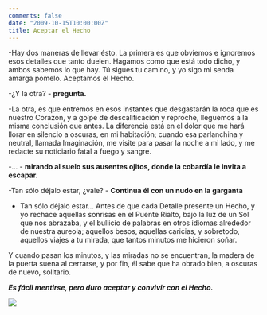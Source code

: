 ```yaml
---
comments: false
date: "2009-10-15T10:00:00Z"
title: Aceptar el Hecho
---
```


-Hay dos maneras de llevar ésto. La primera es que obviemos e ignoremos
esos detalles que tanto duelen. Hagamos como que está todo dicho, y
ambos sabemos lo que hay. Tú sigues tu camino, y yo sigo mi senda amarga
pomelo. Aceptamos el Hecho.

-¿Y la otra? - <span style="font-weight:bold;">pregunta.</span>

-La otra, es que entremos en esos instantes que desgastarán la roca que
es nuestro Corazón, y a golpe de descalificación y reproche, lleguemos a
la misma conclusión que antes. 
La diferencia está en el dolor que me hará llorar en silencio a
oscuras, en mi habitación; cuando esa parlanchina y neutral, llamada
Imaginación, me visite para pasar la noche a mi lado, y me redacte su
noticiario fatal a fuego y sangre.

<!--more-->

-... - <span style="font-weight:bold;">mirando al suelo sus ausentes
ojitos, donde la cobardía le invita a escapar.</span>

-Tan sólo déjalo estar, ¿vale? - <span
style="font-weight:bold;">Continua él con un nudo en la garganta</span>
- Tan sólo déjalo estar...
Antes de que cada Detalle presente un Hecho, y yo rechace aquellas
sonrisas en el Puente Rialto, bajo la luz de un Sol que nos abrazaba, y
el bullicio de palabras en otros idiomas alrededor de nuestra aureola;
aquellos besos, aquellas caricias, y sobretodo, aquellos viajes a tu
mirada, que tantos minutos me hicieron soñar.

Y cuando pasan los minutos, y las miradas no se encuentran, la madera de
la puerta suena al cerrarse, y por fin, él sabe que ha obrado bien, a
oscuras de nuevo, solitario.

<span style="font-style:italic;font-weight:bold;">Es fácil mentirse,
pero duro aceptar y convivir con el Hecho.</span>

[![](http://www.hormiga.org/fondosescritorio/wallpapers/La-Naturaleza/Costas/Acantilado-023.jpg)](http://www.hormiga.org/fondosescritorio/wallpapers/La-Naturaleza/Costas/Acantilado-023.jpg)  
<span style="font-style:italic;font-weight:bold;">
</span>